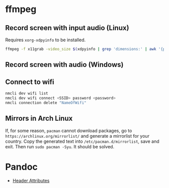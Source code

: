 # ffmpeg

## Record screen with input audio (Linux)

Requires `xorg-xdpyinfo` to be installed.

```bash
ffmpeg -f x11grab -video_size $(xdpyinfo | grep 'dimensions:' | awk '{print $2;}') -i :0.0 -f alsa -i default -c:v libx264 -preset ultrafast -c:a aac -b:a 128k recorded_at-"`date +'%Y-%m-%d %H:%M:%S'`".mp4`
```

## Record screen with audio (Windows)


## Connect to wifi

```Bash
nmcli dev wifi list
nmcli dev wifi connect <SSID> password <password>
nmcli connection delete "NameOfWifi"
```

## Mirrors in Arch Linux

If, for some reason, `pacman` cannot download packages, go to `https://archlinux.org/mirrorlist/` and generate a mirrorlist
for your country. Copy the generated text into `/etc/pacman.d/mirrorlist`, save and exit. Then run `sudo pacman -Syu`.
It should be solved.

# Pandoc

- [Header Attributes](https://pandoc.org/MANUAL.html#extension-header_attributes)
